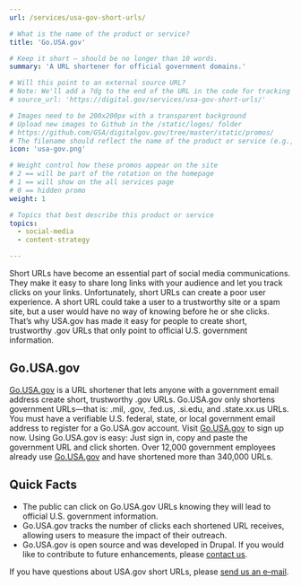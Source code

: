 ```yaml
---
url: /services/usa-gov-short-urls/

# What is the name of the product or service?
title: 'Go.USA.gov'

# Keep it short — should be no longer than 10 words.
summary: 'A URL shortener for official government domains.'

# Will this point to an external source URL?
# Note: We'll add a ?dg to the end of the URL in the code for tracking purposes
# source_url: 'https://digital.gov/services/usa-gov-short-urls/'

# Images need to be 200x200px with a transparent background
# Upload new images to Github in the /static/logos/ folder
# https://github.com/GSA/digitalgov.gov/tree/master/static/promos/
# The filename should reflect the name of the product or service (e.g., challenge-gov.png)
icon: 'usa-gov.png'

# Weight control how these promos appear on the site
# 2 == will be part of the rotation on the homepage
# 1 == will show on the all services page
# 0 == hidden promo
weight: 1

# Topics that best describe this product or service
topics:
  - social-media
  - content-strategy

---
```



Short URLs have become an essential part of social media communications. They make it easy to share long links with your audience and let you track clicks on your links. Unfortunately, short URLs can create a poor user experience. A short URL could take a user to a trustworthy site or a spam site, but a user would have no way of knowing before he or she clicks. That&#8217;s why USA.gov has made it easy for people to create short, trustworthy .gov URLs that only point to official U.S. government information.

## Go.USA.gov

[Go.USA.gov](http://go.usa.gov/) is a URL shortener that lets anyone with a government email address create short, trustworthy .gov URLs. Go.USA.gov only shortens government URLs—that is: .mil, .gov, .fed.us, .si.edu, and .state.xx.us URLs. You must have a verifiable U.S. federal, state, or local government email address to register for a Go.USA.gov account. Visit [Go.USA.gov](http://go.usa.gov/) to sign up now. Using Go.USA.gov is easy: Just sign in, copy and paste the government URL and click shorten. Over 12,000 government employees already use <a href="http://go.usa.gov/" target="_blank">Go.USA.gov</a> and have shortened more than 340,000 URLs.

##

## Quick Facts

  * The public can click on Go.USA.gov URLs knowing they will lead to official U.S. government information.
  * Go.USA.gov tracks the number of clicks each shortened URL receives, allowing users to measure the impact of their outreach.
  * Go.USA.gov is open source and was developed in Drupal. If you would like to contribute to future enhancements, please [contact us](mailto:go.usa.gov@gsa.gov).

If you have questions about USA.gov short URLs, please [send us an e–mail](mailto:go.usa.gov@gsa.gov).
